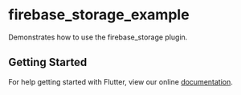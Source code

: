 # firebase_storage_example

Demonstrates how to use the firebase_storage plugin.

## Getting Started

For help getting started with Flutter, view our online
[documentation](http://flutter.io/).

